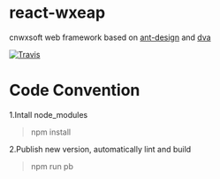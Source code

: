 # react-wxeap 
cnwxsoft web framework based on [ant-design](https://ant.design) and [dva](https://github.com/dvajs/dva)

[![Travis](https://img.shields.io/travis/rust-lang/rust.svg)](https://www.npmjs.com/package/react-wxeap)

# Code Convention

1.Intall node_modules
> npm install

2.Publish new version, automatically lint and build
> npm run pb



